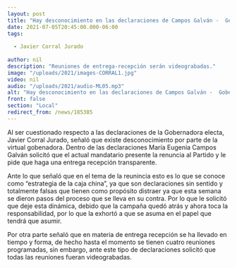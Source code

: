 ```yaml
---
layout: post
title: "Hay desconocimiento en las declaraciones de Campos Galván -  Gobernador"
date: 2021-07-05T20:45:00.000-06:00
tags:
  
  - Javier Corral Jurado
  
author: nil
description: "Reuniones de entrega-recepción serán videograbadas."
image: "/uploads/2021/images-CORRAL1.jpg"
video: nil
audio: "/uploads/2021/audio-ML05.mp3"
alt: "Hay desconocimiento en las declaraciones de Campos Galván -  Gobernador"
front: false
section: "Local"
redirect_from: /news/185385
---
```


Al ser cuestionado respecto a las declaraciones de la Gobernadora electa, Javier Corral Jurado, señaló que existe desconocimiento por parte de la virtual gobenadora. Dentro de las declaraciones María Eugenia Campos Galván solicitó que el actual mandatario presente la renuncia al Partido y le pide que haga una entrega recepción transparente.

Ante lo que señaló que en el tema de la reunincia esto es lo que se conoce como “estrategia de la caja china”, ya que son declaraciones sin sentido y totalmente falsas que tienen como propósito distraer ya que esta semana se dieron pasos del proceso que se lleva en su contra. Por lo que le solicitó que deje esta dinámica, debido que la campaña quedó atrás y ahora toca la responsabilidad, por lo que la exhortó a que se asuma en el papel que tendrá que asumir.

Por otra parte señaló que en materia de entrega recepción se ha llevado en tiempo y forma, de hecho hasta el momento se tienen cuatro reuniones programadas, sin embargo, ante este tipo de declaraciones solicitó que todas las reuniones fueran videograbadas.
